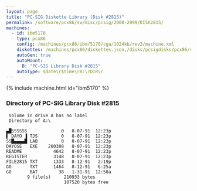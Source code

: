 ```yaml
---
layout: page
title: "PC-SIG Diskette Library (Disk #2815)"
permalink: /software/pcx86/sw/misc/pcsig/2000-2999/DISK2815/
machines:
  - id: ibm5170
    type: pcx86
    config: /machines/pcx86/ibm/5170/cga/1024kb/rev3/machine.xml
    diskettes: /machines/pcx86/diskettes.json,/disks/pcsigdisks/pcx86/diskettes.json
    autoGen: true
    autoMount:
      B: "PC-SIG Library Disk #2815"
    autoType: $date\r$time\rB:\rDIR\r
---
```


{% include machine.html id="ibm5170" %}

### Directory of PC-SIG Library Disk #2815

     Volume in drive A has no label
     Directory of A:\

    ▄█SSSSSS             0   8-07-91  12:23p
    ▌ DAYO ▐ TJS         0   8-07-91  12:23p
    SS█▄▄▄▄█ LAB         0   8-07-91  12:23p
    DAYOSE   EXE    200308   8-07-91  12:23p
    README            4642   8-07-91  12:23p
    REGISTER          3148   8-07-91  12:23p
    FILE2815 TXT      1333   8-12-91   2:19p
    GO       TXT      1464   8-12-91   6:25a
    GO       BAT        38   1-31-91  12:58a
            9 file(s)     210933 bytes
                          107520 bytes free
